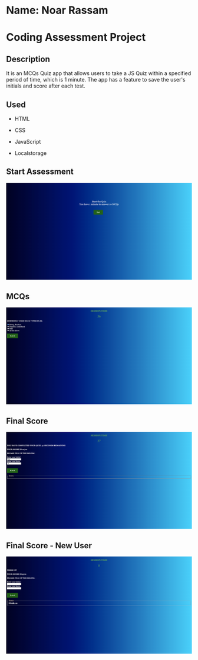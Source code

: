# Name: Noar Rassam

# Coding Assessment Project

## Description

It is an MCQs Quiz app that allows users to take a JS Quiz within a specified period of time, which is 1 minute. The app has a feature to save the user's initials and score after each test.

## Used

- HTML

- CSS

- JavaScript

- Localstorage

## **Start Assessment**

![![Start]()](https://github.com/noarrassam/CodingAssessment/blob/master/images/1.png)

## **MCQs**

![![MCQs]()](https://github.com/noarrassam/CodingAssessment/blob/master/images/2.png)

## **Final Score**

![![Score]()](https://github.com/noarrassam/CodingAssessment/blob/master/images/3.png)

## **Final Score - New User**

![![Portfolio]()](https://github.com/noarrassam/CodingAssessment/blob/master/images/4.png)
